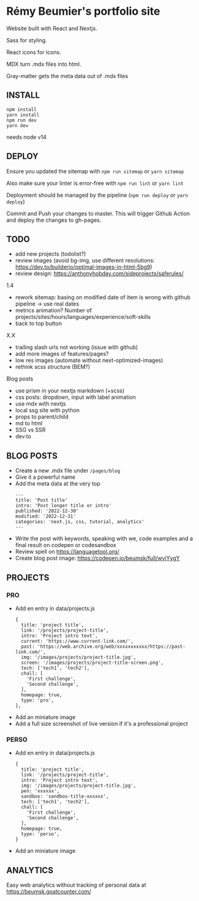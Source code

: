 # Rémy Beumier's portfolio site

Website built with React and Nextjs.

Sass for styling.

React icons for icons.

MDX turn .mdx files into html.

Gray-matter gets the meta data out of .mdx files

## INSTALL

```
npm install
yarn install
npm run dev
yarn dev
```

needs node v14

## DEPLOY

Ensure you updated the sitemap with `npm run sitemap` or `yarn sitemap`

Also make sure your linter is error-free with `npm run lint` or `yarn lint`

Deployment should be managed by the pipeline (`npm run deploy` or `yarn deploy`)

Commit and Push your changes to master.
This will trigger Github Action and deploy the changes to gh-pages.

## TODO

- add new projects (todolist?)
- review images (avoid bg-img, use different resolutions: https://dev.to/builderio/optimal-images-in-html-5bg9)
- review design: https://anthonyhobday.com/sideprojects/saferules/

1.4
- rework sitemap: basing on modified date of item is wrong with github pipeline -> use real dates
- metrics animation? Number of projects/sites/hours/languages/experience/soft-skills
- back to top button

X.X
- trailing slash urls not working (issue with github)
- add more images of features/pages?
- low res images (automate without next-optimized-images)
- rethink scss structure (BEM?)

Blog posts
- use prism in your nextjs markdown (+scss)
- css posts: dropdown, input with label animation
- use mdx with nextjs
- local ssg site with python
- props to parent/child
- md to html
- SSG vs SSR
- dev.to

## BLOG POSTS

- Create a new .mdx file under `/pages/blog`
- Give it a powerful name
- Add the meta data at the very top
  ```
  ---
  title: 'Post title'
  intro: 'Post longer title or intro'
  published: '2022-12-30'
  modified: '2022-12-31'
  categories: 'next.js, css, tutorial, analytics'
  ---
  ```
- Write the post with keywords, speaking with we, code examples and a final result on codepen or codesandbox
- Review spell on https://languagetool.org/
- Create blog post image: https://codepen.io/beumsk/full/wvjYygY

## PROJECTS

### PRO

- Add en entry in data/projects.js
  ```
  {
    title: 'project title',
    link: '/projects/project-title',
    intro: 'Project intro text',
    current: 'https://www.current-link.com/',
    past: 'https://web.archive.org/web/xxxxxxxxxxx/https://past-link.com/',
    img: '/images/projects/project-title.jpg',
    screen: '/images/projects/project-title-screen.png',
    tech: ['tech1', 'tech2'],
    chall: [
      'First challenge',
      'Second challenge',
    ],
    homepage: true,
    type: 'pro',
  },
  ```
- Add an miniature image
- Add a full size screenshot of live version if it's a professional project

### PERSO

- Add en entry in data/projects.js
  ```
  {
    title: 'project title',
    link: '/projects/project-title',
    intro: 'Project intro text',
    img: '/images/projects/project-title.jpg',
    pen: 'xxxxxx',
    sandbox: 'sandbox-title-xxxxxx',
    tech: ['tech1', 'tech2'],
    chall: [
      'First challenge',
      'Second challenge',
    ],
    homepage: true,
    type: 'perso',
  }
  ```
- Add an miniature image

## ANALYTICS

Easy web analytics without tracking of personal data at https://beumsk.goatcounter.com/
